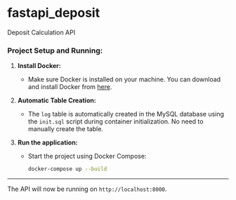 # fastapi_deposit
Deposit Calculation API

### Project Setup and Running:

1. **Install Docker:**
   - Make sure Docker is installed on your machine. You can download and install Docker from [here](https://www.docker.com/products/docker-desktop).

2. **Automatic Table Creation:**
   - The `log` table is automatically created in the MySQL database using the `init.sql` script during container initialization. No need to manually create the table.

3. **Run the application:**
   - Start the project using Docker Compose:
     ```bash
     docker-compose up --build
     ```

---

The API will now be running on `http://localhost:8000`.